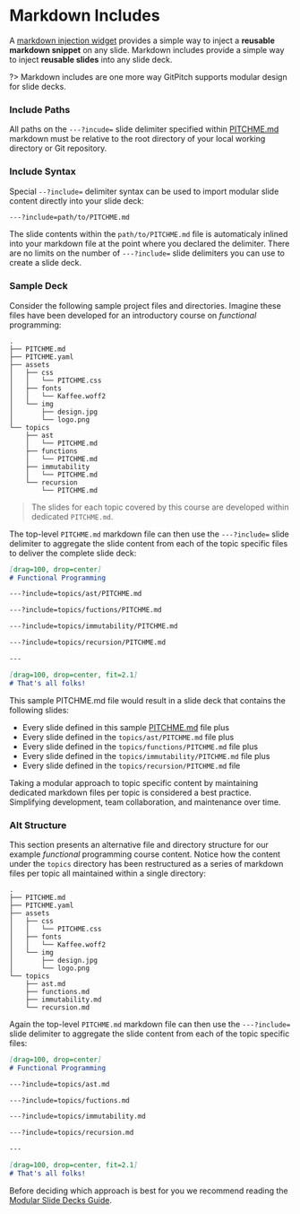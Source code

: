 # Markdown Includes

A [markdown injection widget](/modular-markdown/injection.md) provides a simple way to inject a **reusable markdown snippet** on any slide. Markdown includes provide a simple way to inject **reusable slides** into any slide deck.

?> Markdown includes are one more way GitPitch supports modular design for slide decks.

### Include Paths

All paths on the `---?incude=` slide delimiter specified within [PITCHME.md](/conventions/pitchme-md.md) markdown must be relative to the root directory of your local working directory or Git repository.

### Include Syntax

Special `--?include=` delimiter syntax can be used to import modular slide content directly into your slide deck:

```markdown
---?include=path/to/PITCHME.md
```

The slide contents within the `path/to/PITCHME.md` file is automaticaly inlined into your markdown file at the point where you declared the delimiter. There are no limits on the number of `---?include=` slide delimiters you can use to create a slide deck.

### Sample Deck

Consider the following sample project files and directories. Imagine these files have been developed for an introductory course on *functional* programming:

```
.
├── PITCHME.md
├── PITCHME.yaml
├── assets
│   ├── css
│   │   └── PITCHME.css
│   ├── fonts
│   │   └── Kaffee.woff2
│   └── img
│       ├── design.jpg
│       └── logo.png
└── topics
    ├── ast
    │   └── PITCHME.md
    ├── functions
    │   └── PITCHME.md
    ├── immutability
    │   └── PITCHME.md
    └── recursion
        └── PITCHME.md
```

> The slides for each topic covered by this course are developed within dedicated `PITCHME.md`.

The top-level `PITCHME.md` markdown file can then use the `---?include=` slide delimiter to aggregate the slide content from each of the topic specific files to deliver the complete slide deck:

```markdown
[drag=100, drop=center]
# Functional Programming

---?include=topics/ast/PITCHME.md

---?include=topics/fuctions/PITCHME.md

---?include=topics/immutability/PITCHME.md

---?include=topics/recursion/PITCHME.md

---

[drag=100, drop=center, fit=2.1]
# That's all folks!

```

This sample PITCHME.md file would result in a slide deck that contains the following slides:

- Every slide defined in this sample [PITCHME.md](/conventions/pitchme-md.md) file plus
- Every slide defined in the `topics/ast/PITCHME.md` file plus
- Every slide defined in the `topics/functions/PITCHME.md` file plus
- Every slide defined in the `topics/immutability/PITCHME.md` file plus
- Every slide defined in the `topics/recursion/PITCHME.md` file

Taking a modular approach to topic specific content by maintaining dedicated markdown files per topic is considered a best practice. Simplifying development, team collaboration, and maintenance over time.

### Alt Structure

This section presents an alternative file and directory structure for our example *functional* programming course content. Notice how the content under the `topics` directory has been restructured as a series of markdown files per topic all maintained within a single directory:

```
.
├── PITCHME.md
├── PITCHME.yaml
├── assets
│   ├── css
│   │   └── PITCHME.css
│   ├── fonts
│   │   └── Kaffee.woff2
│   └── img
│       ├── design.jpg
│       └── logo.png
└── topics
    ├── ast.md
    ├── functions.md
    ├── immutability.md
    └── recursion.md
```

Again the top-level `PITCHME.md` markdown file can then use the `---?include=` slide delimiter to aggregate the slide content from each of the topic specific files:

```markdown
[drag=100, drop=center]
# Functional Programming

---?include=topics/ast.md

---?include=topics/fuctions.md

---?include=topics/immutability.md

---?include=topics/recursion.md

---

[drag=100, drop=center, fit=2.1]
# That's all folks!

```

Before deciding which approach is best for you we recommend reading the [Modular Slide Decks Guide](/modular-markdown/modular-decks.md).

